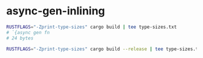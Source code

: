 # async-gen-inlining

```bash
RUSTFLAGS="-Zprint-type-sizes" cargo build | tee type-sizes.txt
# `{async gen fn
# 24 bytes

RUSTFLAGS="-Zprint-type-sizes" cargo build --release | tee type-sizes.txt

```
